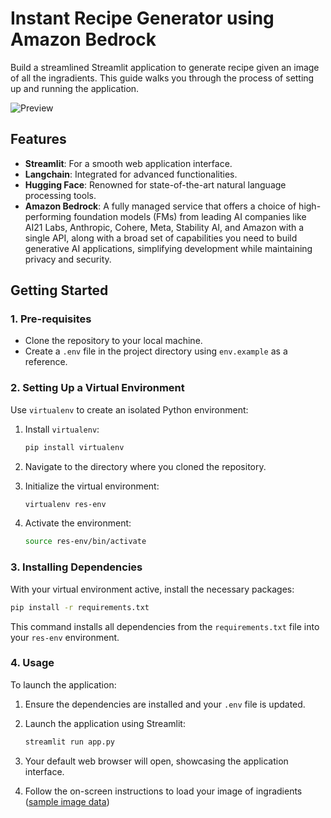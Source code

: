 # **Instant Recipe Generator using Amazon Bedrock** 

Build a streamlined Streamlit application to generate recipe given an image of all the ingradients. This guide walks you through the process of setting up and running the application.

![Preview](rec.gif)

## **Features** 

- **Streamlit**: For a smooth web application interface.
- **Langchain**: Integrated for advanced functionalities.
- **Hugging Face**: Renowned for state-of-the-art natural language processing tools.
- **Amazon Bedrock**: A fully managed service that offers a choice of high-performing foundation models (FMs) from leading AI companies like AI21 Labs, Anthropic, Cohere, Meta, Stability AI, and Amazon with a single API, along with a broad set of capabilities you need to build generative AI applications, simplifying development while maintaining privacy and security.

## **Getting Started** 

### **1. Pre-requisites** 

- Clone the repository to your local machine.
- Create a `.env` file in the project directory using `env.example` as a reference.

### **2. Setting Up a Virtual Environment** 

Use `virtualenv` to create an isolated Python environment:

1. Install `virtualenv`:
    ```bash
    pip install virtualenv
    ```

2. Navigate to the directory where you cloned the repository.
    
3. Initialize the virtual environment:
    ```bash
    virtualenv res-env
    ```

4. Activate the environment:
    ```bash
    source res-env/bin/activate 
    ```

### **3. Installing Dependencies**

With your virtual environment active, install the necessary packages:

```bash
pip install -r requirements.txt
```

This command installs all dependencies from the `requirements.txt` file into your `res-env` environment.

### **4. Usage**

To launch the application:

1. Ensure the dependencies are installed and your `.env` file is updated.

2. Launch the application using Streamlit:
   ```bash
   streamlit run app.py
   ```
4. Your default web browser will open, showcasing the application interface.

5. Follow the on-screen instructions to load your image of ingradients ([sample image data](https://d1nd1o4zkls5mq.cloudfront.net/img2.jpeg)) 